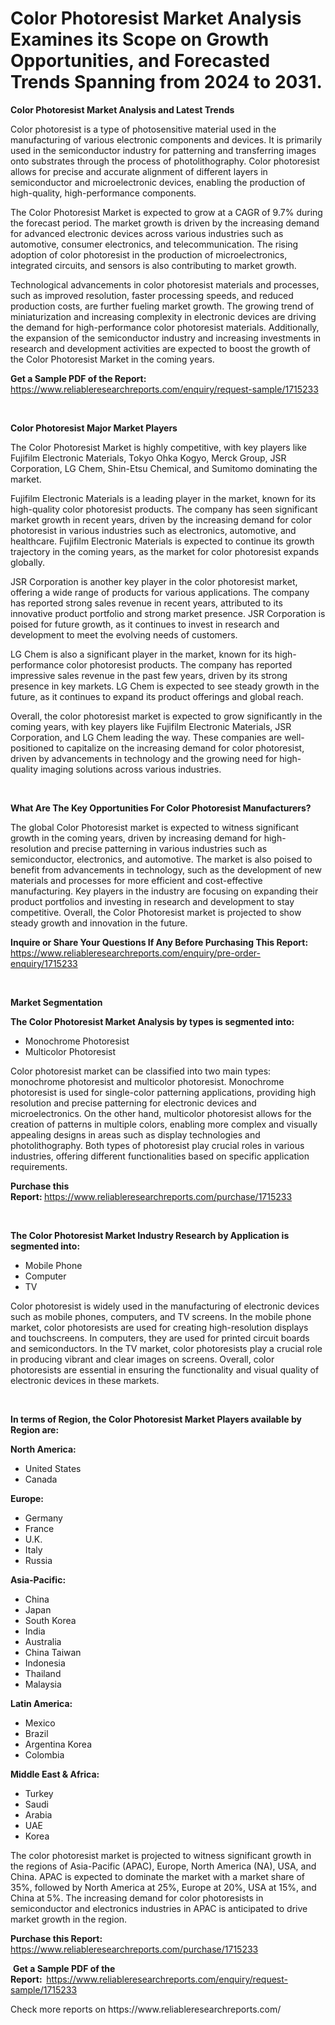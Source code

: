 <p><h1>Color Photoresist Market Analysis Examines its Scope on Growth Opportunities, and Forecasted Trends Spanning from 2024 to 2031.</h1></p><p><strong>Color Photoresist Market Analysis and Latest Trends</strong></p>
<p><p>Color photoresist is a type of photosensitive material used in the manufacturing of various electronic components and devices. It is primarily used in the semiconductor industry for patterning and transferring images onto substrates through the process of photolithography. Color photoresist allows for precise and accurate alignment of different layers in semiconductor and microelectronic devices, enabling the production of high-quality, high-performance components.</p><p>The Color Photoresist Market is expected to grow at a CAGR of 9.7% during the forecast period. The market growth is driven by the increasing demand for advanced electronic devices across various industries such as automotive, consumer electronics, and telecommunication. The rising adoption of color photoresist in the production of microelectronics, integrated circuits, and sensors is also contributing to market growth.</p><p>Technological advancements in color photoresist materials and processes, such as improved resolution, faster processing speeds, and reduced production costs, are further fueling market growth. The growing trend of miniaturization and increasing complexity in electronic devices are driving the demand for high-performance color photoresist materials. Additionally, the expansion of the semiconductor industry and increasing investments in research and development activities are expected to boost the growth of the Color Photoresist Market in the coming years.</p></p>
<p><strong>Get a Sample PDF of the Report:&nbsp;</strong> <a href="https://www.reliableresearchreports.com/enquiry/request-sample/1715233">https://www.reliableresearchreports.com/enquiry/request-sample/1715233</a></p>
<p>&nbsp;</p>
<p><strong>Color Photoresist Major Market Players</strong></p>
<p><p>The Color Photoresist Market is highly competitive, with key players like Fujifilm Electronic Materials, Tokyo Ohka Kogyo, Merck Group, JSR Corporation, LG Chem, Shin-Etsu Chemical, and Sumitomo dominating the market. </p><p>Fujifilm Electronic Materials is a leading player in the market, known for its high-quality color photoresist products. The company has seen significant market growth in recent years, driven by the increasing demand for color photoresist in various industries such as electronics, automotive, and healthcare. Fujifilm Electronic Materials is expected to continue its growth trajectory in the coming years, as the market for color photoresist expands globally.</p><p>JSR Corporation is another key player in the color photoresist market, offering a wide range of products for various applications. The company has reported strong sales revenue in recent years, attributed to its innovative product portfolio and strong market presence. JSR Corporation is poised for future growth, as it continues to invest in research and development to meet the evolving needs of customers.</p><p>LG Chem is also a significant player in the market, known for its high-performance color photoresist products. The company has reported impressive sales revenue in the past few years, driven by its strong presence in key markets. LG Chem is expected to see steady growth in the future, as it continues to expand its product offerings and global reach.</p><p>Overall, the color photoresist market is expected to grow significantly in the coming years, with key players like Fujifilm Electronic Materials, JSR Corporation, and LG Chem leading the way. These companies are well-positioned to capitalize on the increasing demand for color photoresist, driven by advancements in technology and the growing need for high-quality imaging solutions across various industries.</p></p>
<p>&nbsp;</p>
<p><strong>What Are The Key Opportunities For Color Photoresist Manufacturers?</strong></p>
<p><p>The global Color Photoresist market is expected to witness significant growth in the coming years, driven by increasing demand for high-resolution and precise patterning in various industries such as semiconductor, electronics, and automotive. The market is also poised to benefit from advancements in technology, such as the development of new materials and processes for more efficient and cost-effective manufacturing. Key players in the industry are focusing on expanding their product portfolios and investing in research and development to stay competitive. Overall, the Color Photoresist market is projected to show steady growth and innovation in the future.</p></p>
<p><strong>Inquire or Share Your Questions If Any Before Purchasing This Report:</strong> <a href="https://www.reliableresearchreports.com/enquiry/pre-order-enquiry/1715233">https://www.reliableresearchreports.com/enquiry/pre-order-enquiry/1715233</a></p>
<p>&nbsp;</p>
<p><strong>Market Segmentation</strong></p>
<p><strong>The Color Photoresist Market Analysis by types is segmented into:</strong></p>
<p><ul><li>Monochrome Photoresist</li><li>Multicolor Photoresist</li></ul></p>
<p><p>Color photoresist market can be classified into two main types: monochrome photoresist and multicolor photoresist. Monochrome photoresist is used for single-color patterning applications, providing high resolution and precise patterning for electronic devices and microelectronics. On the other hand, multicolor photoresist allows for the creation of patterns in multiple colors, enabling more complex and visually appealing designs in areas such as display technologies and photolithography. Both types of photoresist play crucial roles in various industries, offering different functionalities based on specific application requirements.</p></p>
<p><strong>Purchase this Report:&nbsp;</strong><a href="https://www.reliableresearchreports.com/purchase/1715233">https://www.reliableresearchreports.com/purchase/1715233</a></p>
<p>&nbsp;</p>
<p><strong>The Color Photoresist Market Industry Research by Application is segmented into:</strong></p>
<p><ul><li>Mobile Phone</li><li>Computer</li><li>TV</li></ul></p>
<p><p>Color photoresist is widely used in the manufacturing of electronic devices such as mobile phones, computers, and TV screens. In the mobile phone market, color photoresists are used for creating high-resolution displays and touchscreens. In computers, they are used for printed circuit boards and semiconductors. In the TV market, color photoresists play a crucial role in producing vibrant and clear images on screens. Overall, color photoresists are essential in ensuring the functionality and visual quality of electronic devices in these markets.</p></p>
<p>&nbsp;</p>
<p><strong>In terms of Region, the Color Photoresist Market Players available by Region are:</strong></p>
<p>
    <p> <strong> North America: </strong>
        <ul>
            <li>United States</li>
            <li>Canada</li>
        </ul>
        </p> 
    <p> <strong> Europe: </strong>
        <ul>
            <li>Germany</li>
            <li>France</li>
            <li>U.K.</li>
            <li>Italy</li>
            <li>Russia</li>
        </ul>
        </p> 
    <p> <strong> Asia-Pacific: </strong>
        <ul>
            <li>China</li>
            <li>Japan</li>
            <li>South Korea</li>
            <li>India</li>
            <li>Australia</li>
            <li>China Taiwan</li>
            <li>Indonesia</li>
            <li>Thailand</li>
            <li>Malaysia</li>
        </ul>
        </p> 
    <p> <strong> Latin America: </strong>
        <ul>
            <li>Mexico</li>
            <li>Brazil</li>
            <li>Argentina Korea</li>
            <li>Colombia</li>
        </ul>
        </p> 
    <p> <strong> Middle East & Africa: </strong>
        <ul>
            <li>Turkey</li>
            <li>Saudi</li>
            <li>Arabia</li>
            <li>UAE</li>
            <li>Korea</li>
        </ul>
    </p>
    </p>
<p><p>The color photoresist market is projected to witness significant growth in the regions of Asia-Pacific (APAC), Europe, North America (NA), USA, and China. APAC is expected to dominate the market with a market share of 35%, followed by North America at 25%, Europe at 20%, USA at 15%, and China at 5%. The increasing demand for color photoresists in semiconductor and electronics industries in APAC is anticipated to drive market growth in the region.</p></p>
<p><strong>Purchase this Report: </strong><a href="https://www.reliableresearchreports.com/purchase/1715233">https://www.reliableresearchreports.com/purchase/1715233</a></p>
<p>&nbsp;<strong>Get a Sample PDF of the Report:&nbsp;&nbsp;</strong><a href="https://www.reliableresearchreports.com/enquiry/request-sample/1715233">https://www.reliableresearchreports.com/enquiry/request-sample/1715233</a></p>
<p><strong></strong></p>
<p>Check more reports on https://www.reliableresearchreports.com/</p>